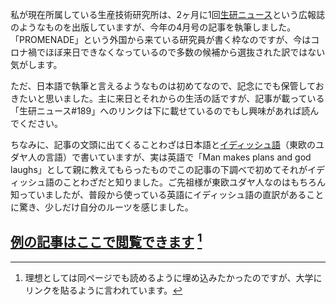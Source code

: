 <!--
.. title: 生研ニュースの記事を執筆させていただきました
.. slug: promenade
.. date: 2021-05-09 12:00:00 UTC+09:00
.. tags: 
.. category: 
.. link: 
.. description: 生研ニュースの記事
.. type: text
-->

私が現在所属している生産技術研究所は、2ヶ月に1回[生研ニュース](https://www.iis.u-tokyo.ac.jp/ja/about/publication/seiken_news/)という広報誌のようなものを出版していますが、今年の4月号の記事を執筆しました。「PROMENADE」という外国から来ている研究員が書く枠なのですが、今はコロナ禍でほぼ来日できなくなっているので多数の候補から選抜された訳ではない気がします。

ただ、日本語で執筆と言えるようなものは初めてなので、記念にでも保管しておきたいと思いました。主に来日とそれからの生活の話ですが、記事が載っている「生研ニュース#189」へのリンクは下に載せているのでもし興味があれば読んでください。

ちなみに、記事の文頭に出てくることわざは日本語と[イディッシュ語](https://ja.wikipedia.org/wiki/%E3%82%A4%E3%83%87%E3%82%A3%E3%83%83%E3%82%B7%E3%83%A5%E8%AA%9E)（東欧のユダヤ人の言語）で書いていますが、実は英語で「Man makes plans and god laughs」として親に教えてもらったものでこの記事の下調べで初めてそれがイディッシュ語のことわざだと知りました。ご先祖様が東欧ユダヤ人なのはもちろん知っていましたが、普段から使っている英語にイディッシュ語の直訳があることに驚き、少しだけ自分のルーツを感じました。

## [例の記事はここで閲覧できます](https://issuu.com/utokyo-iis/docs/iisnews189/26) [^1]

[^1]: 理想としては同ページでも読めるように埋め込みたかったのですが、大学にリンクを貼るように言われています。

[comment]: <> (<iframe style="width:100%; height: 700px" id="seiken-pdf" src="/pdf_viewer/viewer.html?file=/IISNEWS189.pdf#page=27&pagemode=none" title="webviewer" frameborder="0" width="500" height="600"></iframe>)



